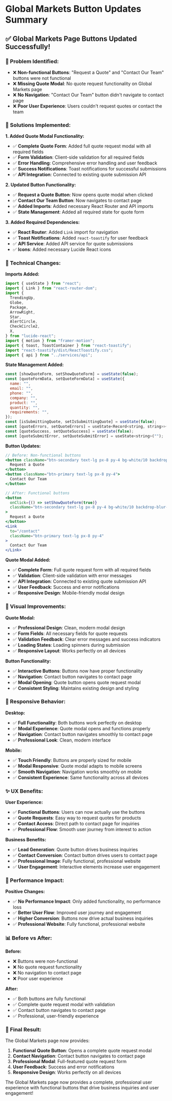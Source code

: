 # Global Markets Button Updates Summary

## ✅ **Global Markets Page Buttons Updated Successfully!**

### **🚨 Problem Identified:**

- ❌ **Non-functional Buttons**: "Request a Quote" and "Contact Our Team" buttons were not functional
- ❌ **Missing Quote Modal**: No quote request functionality on Global Markets page
- ❌ **No Navigation**: "Contact Our Team" button didn't navigate to contact page
- ❌ **Poor User Experience**: Users couldn't request quotes or contact the team

### **🔧 Solutions Implemented:**

**1. Added Quote Modal Functionality:**

- ✅ **Complete Quote Form**: Added full quote request modal with all required fields
- ✅ **Form Validation**: Client-side validation for all required fields
- ✅ **Error Handling**: Comprehensive error handling and user feedback
- ✅ **Success Notifications**: Toast notifications for successful submissions
- ✅ **API Integration**: Connected to existing quote submission API

**2. Updated Button Functionality:**

- ✅ **Request a Quote Button**: Now opens quote modal when clicked
- ✅ **Contact Our Team Button**: Now navigates to contact page
- ✅ **Added Imports**: Added necessary React Router and API imports
- ✅ **State Management**: Added all required state for quote form

**3. Added Required Dependencies:**

- ✅ **React Router**: Added `Link` import for navigation
- ✅ **Toast Notifications**: Added `react-toastify` for user feedback
- ✅ **API Service**: Added API service for quote submissions
- ✅ **Icons**: Added necessary Lucide React icons

### **📐 Technical Changes:**

**Imports Added:**

```jsx
import { useState } from "react";
import { Link } from "react-router-dom";
import {
  TrendingUp,
  Globe,
  Package,
  ArrowRight,
  Star,
  AlertCircle,
  CheckCircle2,
  X,
} from "lucide-react";
import { motion } from "framer-motion";
import { toast, ToastContainer } from "react-toastify";
import "react-toastify/dist/ReactToastify.css";
import { api } from "../services/api";
```

**State Management Added:**

```jsx
const [showQuoteForm, setShowQuoteForm] = useState(false);
const [quoteFormData, setQuoteFormData] = useState({
  name: "",
  email: "",
  phone: "",
  company: "",
  product: "",
  quantity: "",
  requirements: "",
});
const [isSubmittingQuote, setIsSubmittingQuote] = useState(false);
const [quoteErrors, setQuoteErrors] = useState<Record<string, string>>({});
const [quoteSuccess, setQuoteSuccess] = useState(false);
const [quoteSubmitError, setQuoteSubmitError] = useState<string>("");
```

**Button Updates:**

```jsx
// Before: Non-functional buttons
<button className="btn-secondary text-lg px-8 py-4 bg-white/10 backdrop-blur-sm border-white/20 text-white hover:bg-white hover:text-primary-900">
  Request a Quote
</button>
<button className="btn-primary text-lg px-8 py-4">
  Contact Our Team
</button>

// After: Functional buttons
<button
  onClick={() => setShowQuoteForm(true)}
  className="btn-secondary text-lg px-8 py-4 bg-white/10 backdrop-blur-sm border-white/20 text-white hover:bg-white hover:text-primary-900"
>
  Request a Quote
</button>
<Link
  to="/contact"
  className="btn-primary text-lg px-8 py-4"
>
  Contact Our Team
</Link>
```

**Quote Modal Added:**

- ✅ **Complete Form**: Full quote request form with all required fields
- ✅ **Validation**: Client-side validation with error messages
- ✅ **API Integration**: Connected to existing quote submission API
- ✅ **User Feedback**: Success and error notifications
- ✅ **Responsive Design**: Mobile-friendly modal design

### **🎨 Visual Improvements:**

**Quote Modal:**

- ✅ **Professional Design**: Clean, modern modal design
- ✅ **Form Fields**: All necessary fields for quote requests
- ✅ **Validation Feedback**: Clear error messages and success indicators
- ✅ **Loading States**: Loading spinners during submission
- ✅ **Responsive Layout**: Works perfectly on all devices

**Button Functionality:**

- ✅ **Interactive Buttons**: Buttons now have proper functionality
- ✅ **Navigation**: Contact button navigates to contact page
- ✅ **Modal Opening**: Quote button opens quote request modal
- ✅ **Consistent Styling**: Maintains existing design and styling

### **📱 Responsive Behavior:**

**Desktop:**

- ✅ **Full Functionality**: Both buttons work perfectly on desktop
- ✅ **Modal Experience**: Quote modal opens and functions properly
- ✅ **Navigation**: Contact button navigates smoothly to contact page
- ✅ **Professional Look**: Clean, modern interface

**Mobile:**

- ✅ **Touch Friendly**: Buttons are properly sized for mobile
- ✅ **Modal Responsive**: Quote modal adapts to mobile screens
- ✅ **Smooth Navigation**: Navigation works smoothly on mobile
- ✅ **Consistent Experience**: Same functionality across all devices

### **✨ UX Benefits:**

**User Experience:**

- ✅ **Functional Buttons**: Users can now actually use the buttons
- ✅ **Quote Requests**: Easy way to request quotes for products
- ✅ **Contact Access**: Direct path to contact page for inquiries
- ✅ **Professional Flow**: Smooth user journey from interest to action

**Business Benefits:**

- ✅ **Lead Generation**: Quote button drives business inquiries
- ✅ **Contact Conversion**: Contact button drives users to contact page
- ✅ **Professional Image**: Fully functional, professional website
- ✅ **User Engagement**: Interactive elements increase user engagement

### **🚀 Performance Impact:**

**Positive Changes:**

- ✅ **No Performance Impact**: Only added functionality, no performance loss
- ✅ **Better User Flow**: Improved user journey and engagement
- ✅ **Higher Conversion**: Buttons now drive actual business inquiries
- ✅ **Professional Website**: Fully functional, professional website

### **📊 Before vs After:**

**Before:**

- ❌ Buttons were non-functional
- ❌ No quote request functionality
- ❌ No navigation to contact page
- ❌ Poor user experience

**After:**

- ✅ Both buttons are fully functional
- ✅ Complete quote request modal with validation
- ✅ Contact button navigates to contact page
- ✅ Professional, user-friendly experience

### **🎉 Final Result:**

The Global Markets page now provides:

1. **Functional Quote Button**: Opens a complete quote request modal
2. **Contact Navigation**: Contact button navigates to contact page
3. **Professional Modal**: Full-featured quote request form
4. **User Feedback**: Success and error notifications
5. **Responsive Design**: Works perfectly on all devices

The Global Markets page now provides a complete, professional user experience with functional buttons that drive business inquiries and user engagement!
